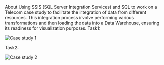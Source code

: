 About
Using SSIS (SQL Server Integration Services) and SQL to work on a Telecom case study to facilitate the integration of data from different resources.
This integration process involve performing various transformations and then loading the data into a Data Warehouse, ensuring its readiness for visualization purposes.
Task1:

![Case study 1](https://github.com/user-attachments/assets/b2ebf9fa-a2c6-42b9-9c7c-cc5eac4d3f5f)

Task2:

![Case study 2](https://github.com/user-attachments/assets/b19c7ab4-a110-49e8-8c05-b267c98d06a0)
